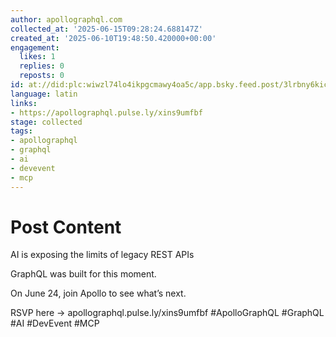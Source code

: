 ```yaml
---
author: apollographql.com
collected_at: '2025-06-15T09:28:24.688147Z'
created_at: '2025-06-10T19:48:50.420000+00:00'
engagement:
  likes: 1
  replies: 0
  reposts: 0
id: at://did:plc:wiwzl74lo4ikpgcmawy4oa5c/app.bsky.feed.post/3lrbny6kicc2s
language: latin
links:
- https://apollographql.pulse.ly/xins9umfbf
stage: collected
tags:
- apollographql
- graphql
- ai
- devevent
- mcp
---
```


# Post Content

AI is exposing the limits of legacy REST APIs

GraphQL was built for this moment.

On June 24, join Apollo to see what’s next.

RSVP here → apollographql.pulse.ly/xins9umfbf
#ApolloGraphQL #GraphQL #AI #DevEvent #MCP